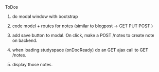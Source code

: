 

ToDos
1. do modal window with bootstrap
1. code model + routes for notes (similar to blogpost -> GET PUT POST )
1. add save button to modal. On click, make a POST /notes to create note on backend.

1. when loading studyspace (onDocReady) do an GET ajax call to GET  /notes.
1. display those notes. 
